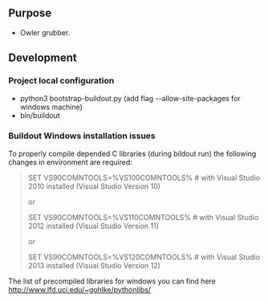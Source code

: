 ## Purpose
* Owler grubber.

## Development
### Project local configuration
* python3 bootstrap-buildout.py (add flag --allow-site-packages for windows machine)
* bin/buildout

### Buildout Windows installation issues
To properly compile depended C libraries (during bildout run) the following changes in environment are required:

> SET VS90COMNTOOLS=%VS100COMNTOOLS%  # with Visual Studio 2010 installed (Visual Studio Version 10)
>
> or
>
> SET VS90COMNTOOLS=%VS110COMNTOOLS%  # with Visual Studio 2012 installed (Visual Studio Version 11)
>
> or
>
> SET VS90COMNTOOLS=%VS120COMNTOOLS%  # with Visual Studio 2013 installed (Visual Studio Version 12)

The list of precompiled libraries for windows you can find here http://www.lfd.uci.edu/~gohlke/pythonlibs/

